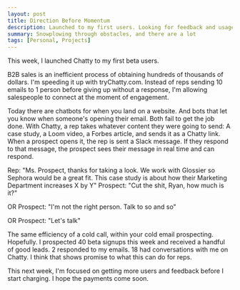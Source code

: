 ```yaml
---
layout: post
title: Direction Before Momentum
description: Launched to my first users. Looking for feedback and usage.
summary: Snowplowing through obstacles, and there are a lot
tags: [Personal, Projects]
---
```


This week, I launched Chatty to my first beta users.

B2B sales is an inefficient process of obtaining hundreds of thousands of dollars. I'm speeding it up with tryChatty.com. Instead of reps sending 10 emails to 1 person before giving up without a response, I'm allowing salespeople to connect at the moment of engagement.

Today there are chatbots for when you land on a website. And bots that let you know when someone's opening their email. Both fail to get the job done. With Chatty, a rep takes whatever content they were going to send: A case study, a Loom video, a Forbes article, and sends it as a Chatty link. When a prospect opens it, the rep is sent a Slack message. If they respond to that message, the prospect sees their message in real time and can respond.

Rep: "Ms. Prospect, thanks for taking a look. We work with Glossier so Sephora would be a great fit. This case study is about how their Marketing Department increases X by Y"
Prospect: "Cut the shit, Ryan, how much is it?"

OR
Prospect: "I'm not the right person. Talk to so and so"

OR
Prospect: "Let's talk"

The same efficiency of a cold call, within your cold email prospecting. Hopefully. I prospected 40 beta signups this week and received a handful of good leads. 2 responded to my emails. 18 had conversations with me on Chatty. I think that shows promise to what this can do for reps.

This next week, I'm focused on getting more users and feedback before I start charging. I hope the payments come soon.
